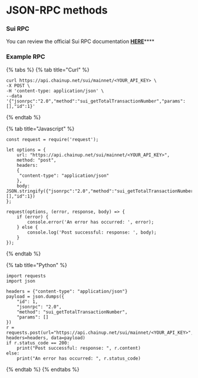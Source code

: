 # JSON-RPC methods

### Sui RPC

You can review the official Sui RPC documentation [**HERE**](https://docs.sui.io/sui-jsonrpc)****

### Example RPC

{% tabs %}
{% tab title="Curl" %}
```
curl https://api.chainup.net/sui/mainnet/<YOUR_API_KEY> \
-X POST \
-H 'content-type: application/json' \
--data '{"jsonrpc":"2.0","method":"sui_getTotalTransactionNumber","params":[],"id":1}' 
```
{% endtab %}

{% tab title="Javascript" %}
```
const request = require('request');

let options = {
    url: "https://api.chainup.net/sui/mainnet/<YOUR_API_KEY>",
    method: "post",
    headers:
    { 
     "content-type": "application/json"
    },
    body: JSON.stringify({"jsonrpc":"2.0","method":"sui_getTotalTransactionNumber","params":[],"id":1})
};

request(options, (error, response, body) => {
    if (error) {
        console.error('An error has occurred: ', error);
    } else {
        console.log('Post successful: response: ', body);
    }
});
```
{% endtab %}

{% tab title="Python" %}
```
import requests
import json

headers = {"content-type": "application/json"}
payload = json.dumps({
    "id": 1,
    "jsonrpc": "2.0",
    "method": "sui_getTotalTransactionNumber",
    "params": []
})
r = requests.post(url="https://api.chainup.net/sui/mainnet/<YOUR_API_KEY>", headers=headers, data=payload)
if r.status_code == 200:
    print("Post successful: response: ", r.content)
else:
    print("An error has occurred: ", r.status_code)
```
{% endtab %}
{% endtabs %}
